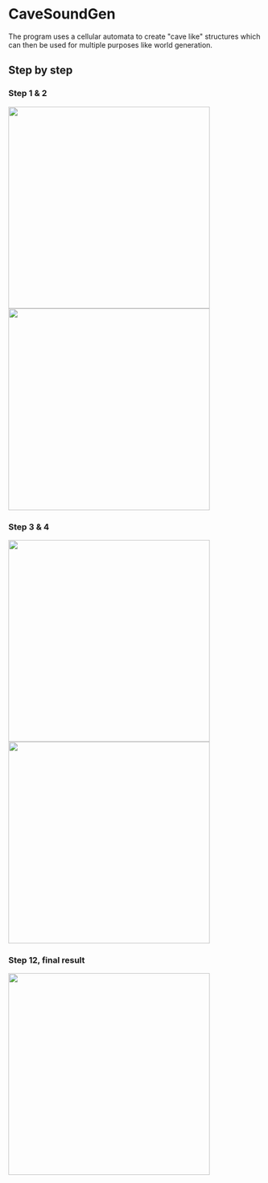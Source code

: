 # CaveSoundGen
The program uses a cellular automata to create "cave like" structures which can then be used for multiple purposes like world generation.

## Step by step 

### Step 1 & 2
<img src="https://user-images.githubusercontent.com/47519297/147913288-4760a4b5-6ebd-4dd6-a7fc-b6ba00dcab86.png" width="400" height="400"> <img src="https://user-images.githubusercontent.com/47519297/147913295-1b5b9344-613c-47f4-b20b-ecf0be26a786.png" width="400" height="400"> 
### Step 3 & 4
<img src="https://user-images.githubusercontent.com/47519297/147913305-dfe3d4ce-83a3-4314-bd6c-de2f37e4db53.png" width="400" height="400"> <img src="https://user-images.githubusercontent.com/47519297/147913310-67f951a0-0fca-4eab-a3ec-b50138f868f7.png" width="400" height="400"> 
### Step 12, final result
<img src="https://user-images.githubusercontent.com/47519297/147913312-07f6f66d-fcdd-4f47-906c-cc4d83826e17.png" width="400" height="400"> 
